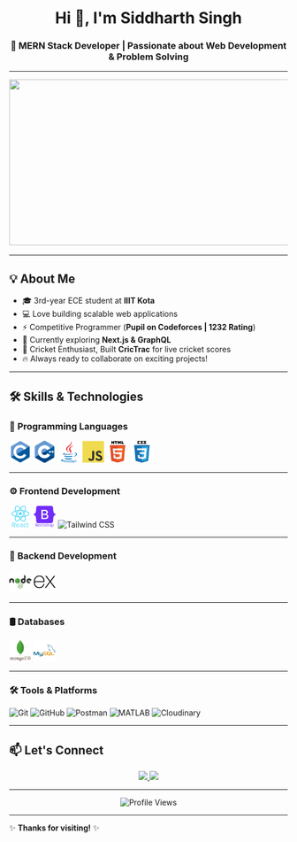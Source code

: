 <h1 align="center">Hi 👋, I'm Siddharth Singh</h1>
<h3 align="center">🚀 MERN Stack Developer | Passionate about Web Development & Problem Solving</h3>

---

<p align="center">
  <img src="https://media.giphy.com/media/qgQUggAC3Pfv687qPC/giphy.gif" width="600" height="300" />
</p>

---

## 💡 **About Me**
- 🎓 3rd-year ECE student at **IIIT Kota**
- 💻 Love building scalable web applications
- ⚡ Competitive Programmer (**Pupil on Codeforces | 1232 Rating**)
- 🌱 Currently exploring **Next.js & GraphQL**
- 🏏 Cricket Enthusiast, Built **CricTrac** for live cricket scores
- 🔥 Always ready to collaborate on exciting projects!

---

## 🛠️ **Skills & Technologies**

### 🚀 **Programming Languages**
<p align="left">
  <img src="https://raw.githubusercontent.com/devicons/devicon/master/icons/c/c-original.svg" alt="C" width="40" height="40"/>
  <img src="https://raw.githubusercontent.com/devicons/devicon/master/icons/cplusplus/cplusplus-original.svg" alt="C++" width="40" height="40"/>
  <img src="https://raw.githubusercontent.com/devicons/devicon/master/icons/java/java-original.svg" alt="Java" width="40" height="40"/>
  <img src="https://raw.githubusercontent.com/devicons/devicon/master/icons/javascript/javascript-original.svg" alt="JavaScript" width="40" height="40"/>
  <img src="https://raw.githubusercontent.com/devicons/devicon/master/icons/html5/html5-original-wordmark.svg" alt="HTML" width="40" height="40"/>
  <img src="https://raw.githubusercontent.com/devicons/devicon/master/icons/css3/css3-original-wordmark.svg" alt="CSS" width="40" height="40"/>
</p>

---

### ⚙️ **Frontend Development**
<p align="left">
  <img src="https://raw.githubusercontent.com/devicons/devicon/master/icons/react/react-original-wordmark.svg" alt="React" width="40" height="40"/>
  <img src="https://raw.githubusercontent.com/devicons/devicon/master/icons/bootstrap/bootstrap-plain-wordmark.svg" alt="Bootstrap" width="40" height="40"/>
  <img src="https://www.vectorlogo.zone/logos/tailwindcss/tailwindcss-icon.svg" alt="Tailwind CSS" width="40" height="40"/>
</p>

---

### 🔧 **Backend Development**
<p align="left">
  <img src="https://raw.githubusercontent.com/devicons/devicon/master/icons/nodejs/nodejs-original-wordmark.svg" alt="Node.js" width="40" height="40"/>
  <img src="https://raw.githubusercontent.com/devicons/devicon/master/icons/express/express-original.svg" alt="Express.js" width="40" height="40"/>
</p>

---

### 🛢️ **Databases**
<p align="left">
  <img src="https://raw.githubusercontent.com/devicons/devicon/master/icons/mongodb/mongodb-original-wordmark.svg" alt="MongoDB" width="40" height="40"/>
  <img src="https://raw.githubusercontent.com/devicons/devicon/master/icons/mysql/mysql-original-wordmark.svg" alt="MySQL" width="40" height="40"/>
</p>

---

### 🛠️ **Tools & Platforms**
<p align="left">
  <img src="https://www.vectorlogo.zone/logos/git-scm/git-scm-icon.svg" alt="Git" width="40" height="40"/>
  <img src="https://www.vectorlogo.zone/logos/github/github-icon.svg" alt="GitHub" width="40" height="40"/>
  <img src="https://www.vectorlogo.zone/logos/getpostman/getpostman-icon.svg" alt="Postman" width="40" height="40"/>
  <img src="https://upload.wikimedia.org/wikipedia/commons/2/21/Matlab_Logo.png" alt="MATLAB" width="40" height="40"/>
  <img src="https://res.cloudinary.com/cloudinary/image/upload/v1696618762/cloudinary_logo_for_white_bg.svg" alt="Cloudinary" width="90" height="40"/>
</p>

---



## 📫 **Let's Connect**
<p align="center">
  <a href="https://www.linkedin.com/in/siddharth-singh-b96032257?" target="_blank">
    <img src="https://img.shields.io/badge/-LinkedIn-blue?style=for-the-badge&logo=Linkedin&logoColor=white" />
  </a>
  <a href="mailto:sid25jun03@gmail.com" target="_blank">
    <img src="https://img.shields.io/badge/-Gmail-red?style=for-the-badge&logo=Gmail&logoColor=white" />
  </a>
</p>

---

<p align="center">
  <img src="https://komarev.com/ghpvc/?username=your-username&label=Profile%20Views&color=blue&style=flat" alt="Profile Views" />
</p>

---

✨ **Thanks for visiting!** ✨
